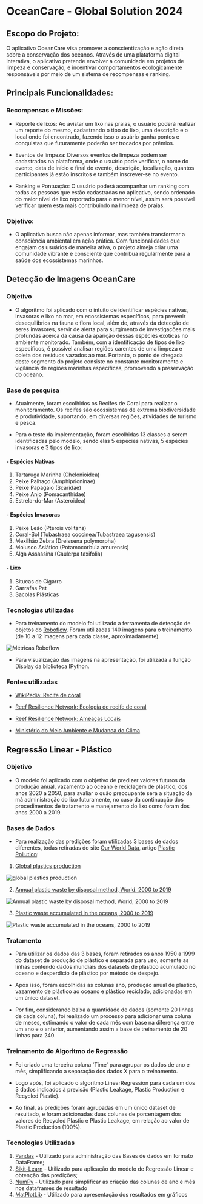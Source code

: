 #  OceanCare - Global Solution 2024

## Escopo do Projeto:

O aplicativo OceanCare visa promover a conscientização e ação direta sobre a conservação dos oceanos. Através de uma plataforma digital interativa, o aplicativo pretende envolver a comunidade em projetos de limpeza e conservação, e incentivar comportamentos ecologicamente responsáveis por meio de um sistema de recompensas e ranking.

## Principais Funcionalidades:

### Recompensas e Missões:

* Reporte de lixos:
Ao avistar um lixo nas praias, o usuário poderá realizar um reporte do mesmo, cadastrando o tipo do lixo, uma descrição e o local onde foi encontrado, fazendo isso o usuário ganha pontos e conquistas que futuramente poderão ser trocados por prêmios.

* Eventos de limpeza:
Diversos eventos de limpeza podem ser cadastrados na plataforma, onde o usuário pode verificar, o nome do evento, data de início e final do evento, descrição, localização, quantos participantes já estão inscritos e também inscrever-se no evento.

* Ranking e Pontuação:
O usuário poderá acompanhar um ranking com todas as pessoas que estão cadastradas no aplicativo, sendo ordenado do maior nível de lixo reportado para o menor nível, assim será possível verificar quem esta mais contribuindo na limpeza de praias.

### Objetivo:

* O aplicativo busca não apenas informar, mas também transformar a consciência ambiental em ação prática. Com funcionalidades que engajam os usuários de maneira ativa, o projeto almeja criar uma comunidade vibrante e consciente que contribua regularmente para a saúde dos ecossistemas marinhos.

## **Detecção de Imagens OceanCare**

### Objetivo

- O algoritmo foi aplicado com o intuito de identificar espécies nativas, invasoras e lixo no mar, em ecossistemas específicos, para prevenir desequilibrios na fauna e flora local, além de, através da detecção de seres invasores, servir de alerta para surgimento de investigações mais profundas acerca da causa da aparição dessas espécies exóticas no ambiente monitorado. Também, com a identificação de tipos de lixo específicos, é possível analisar regiões carentes de uma limpeza e coleta dos resíduos vazados ao mar. Portanto, o ponto de chegada deste segmento do projeto consiste no constante monitoramento e vigilância de regiões marinhas específicas, promovendo a preservação do oceano.

### Base de pesquisa

- Atualmente, foram escolhidos os Recifes de Coral para realizar o monitoramento. Os recifes são ecossistemas de extrema biodiversidade e produtividade, suportando, em diversas regiões, atividades de turismo e pesca.

- Para o teste da implementação, foram escolhidas 13 classes a serem identificadas pelo modelo, sendo elas 5 espécies nativas, 5 espécies invasoras e 3 tipos de lixo:

#### - Espécies Nativas
1.   Tartaruga Marinha (Chelonioidea)
2.   Peixe Palhaço (Amphiprioninae)
3.   Peixe Papagaio (Scaridae)
4.   Peixe Anjo (Pomacanthidae)
5.   Estrela-do-Mar (Asteroidea)

#### - Espécies Invasoras
1.   Peixe Leão (Pterois volitans)
2.   Coral-Sol (Tubastraea coccinea/Tubastraea tagusensis)
3.   Mexilhão Zebra (Dreissena polymorpha)
4.   Molusco Asiático (Potamocorbula amurensis)
5.   Alga Assassina (Caulerpa taxifolia)

#### - Lixo
1.   Bitucas de Cigarro
2.   Garrafas Pet
3.   Sacolas Plásticas

### Tecnologias utilizadas

- Para treinamento do modelo foi utilizado a ferramenta de detecção de objetos do  [Roboflow](https://roboflow.com/). Foram utilizadas 140 imagens para o treinamento (de 10 a 12 imagens para cada classe, aproximadamente).

![Métricas Roboflow](FotosDocumentação/metricasroboflow.PNG)

- Para visualização das imagens na apresentação, foi utilizada a função [Display](https://ipython.readthedocs.io/en/stable/api/generated/IPython.display.html) da biblioteca IPython.

### Fontes utilizadas

- [WikiPedia: Recife de coral](https://pt.wikipedia.org/wiki/Recife_de_coral)

- [Reef Resilience Network: Ecologia de recife de coral](https://reefresilience.org/pt/coral-reef-ecology/)

- [Reef Resilience Network: Ameaças Locais](https://reefresilience.org/pt/stressors/local-stressors/)

- [Ministério do Meio Ambiente e Mudança do Clima](https://www.gov.br/mma/pt-br/assuntos/biodiversidade-e-ecossistemas/fauna-e-flora/especies-exoticas-invasoras)

## **Regressão Linear - Plástico**

### Objetivo

- O modelo foi aplicado com o objetivo de predizer valores futuros da produção anual, vazamento ao oceano e reciclagem de plástico, dos anos 2020 a 2050, para avaliar o quão preocupante será a situação da má administração do lixo futuramente, no caso da continuação dos procedimentos de tratamento e manejamento do lixo como foram dos anos 2000 a 2019.

### Bases de Dados

- Para realização das predições foram utilizadas 3 bases de dados diferentes, todas retiradas do site [Our World Data](https://ourworldindata.org/), artigo [Plastic Pollution](https://ourworldindata.org/plastic-pollution?insight=plastic-production-has-more-than-doubled-in-the-last-two-decades#key-insights):

1.   [Global plastics production](https://ourworldindata.org/grapher/global-plastics-production)
   
![global plastics production](FotosDocumentação/global-plastics-production.png)

2.   [Annual plastic waste by disposal method, World, 2000 to 2019](https://ourworldindata.org/grapher/plastic-fate)

![Annual plastic waste by disposal method, World, 2000 to 2019](FotosDocumentação/plastic-fate.png)

3.  [Plastic waste accumulated in the oceans, 2000 to 2019](https://ourworldindata.org/grapher/plastic-waste-accumulated-in-oceans)

![Plastic waste accumulated in the oceans, 2000 to 2019](FotosDocumentação/plastic-waste-accumulated-in-oceans.png)

### Tratamento

- Para utilizar os dados das 3 bases, foram retirados os anos 1950 a 1999 do dataset de produção de plástico e separada para uso, somente as linhas contendo dados mundiais dos datasets de plástico acumulado no oceano e desperdício de plástico por método de despejo.

- Após isso, foram escolhidas as colunas ano, produção anual de plastico, vazamento de plástico ao oceano e plástico reciclado, adicionadas em um único dataset.

- Por fim, considerando baixa a quantidade de dados (somente 20 linhas de cada coluna), foi realizado um processo para adicionar uma coluna de meses, estimando o valor de cada mês com base na diferença entre um ano e o anterior, aumentando assim a base de treinamento de 20 linhas para 240.

### Treinamento do Algoritmo de Regressão 

- Foi criado uma terceira coluna 'Time' para agrupar os dados de ano e mês, simplificando a separação dos dados X para o treinamento.

- Logo após, foi aplicado o algoritmo LinearRegression para cada um dos 3 dados indicados à previsão (Plastic Leakage, Plastic Production e Recycled Plastic).

- Ao final, as predições foram agrupadas em um único dataset de resultado, e foram adicionadas duas colunas de porcentagem dos valores de Recycled Plastic e Plastic Leakage, em relação ao valor de Plastic Production (100%).

### Tecnologias Utilizadas

1.   [Pandas](https://pandas.pydata.org/) - Utilizado para administração das Bases de dados em formato DataFrame;
2.   [Sikit-Learn](https://scikit-learn.org/stable/) - Utilizado para aplicação do modelo de Regressão Linear e obtenção das predições;
3.   [NumPy](https://numpy.org/) - Utilizado para simplificar as criação das colunas de ano e mês nos dataframes de resultado
4.   [MatPlotLib](https://matplotlib.org/) - Utilizado para apresentação dos resultados em gráficos
